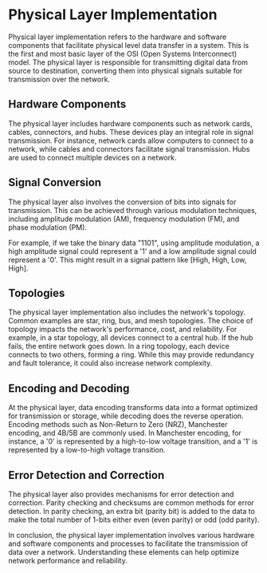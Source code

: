 # Physical Layer Implementation

Physical layer implementation refers to the hardware and software components that facilitate physical level data transfer in a system. This is the first and most basic layer of the OSI (Open Systems Interconnect) model. The physical layer is responsible for transmitting digital data from source to destination, converting them into physical signals suitable for transmission over the network.

## Hardware Components

The physical layer includes hardware components such as network cards, cables, connectors, and hubs. These devices play an integral role in signal transmission. For instance, network cards allow computers to connect to a network, while cables and connectors facilitate signal transmission. Hubs are used to connect multiple devices on a network.

## Signal Conversion

The physical layer also involves the conversion of bits into signals for transmission. This can be achieved through various modulation techniques, including amplitude modulation (AM), frequency modulation (FM), and phase modulation (PM). 

For example, if we take the binary data "1101", using amplitude modulation, a high amplitude signal could represent a '1' and a low amplitude signal could represent a '0'. This might result in a signal pattern like [High, High, Low, High].

## Topologies

The physical layer implementation also includes the network's topology. Common examples are star, ring, bus, and mesh topologies. The choice of topology impacts the network's performance, cost, and reliability. For example, in a star topology, all devices connect to a central hub. If the hub fails, the entire network goes down. In a ring topology, each device connects to two others, forming a ring. While this may provide redundancy and fault tolerance, it could also increase network complexity.

## Encoding and Decoding

At the physical layer, data encoding transforms data into a format optimized for transmission or storage, while decoding does the reverse operation. Encoding methods such as Non-Return to Zero (NRZ), Manchester encoding, and 4B/5B are commonly used. In Manchester encoding, for instance, a '0' is represented by a high-to-low voltage transition, and a '1' is represented by a low-to-high voltage transition.

## Error Detection and Correction

The physical layer also provides mechanisms for error detection and correction. Parity checking and checksums are common methods for error detection. In parity checking, an extra bit (parity bit) is added to the data to make the total number of 1-bits either even (even parity) or odd (odd parity). 

In conclusion, the physical layer implementation involves various hardware and software components and processes to facilitate the transmission of data over a network. Understanding these elements can help optimize network performance and reliability.